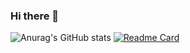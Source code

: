 ### Hi there 👋

<!--
**yasmws/yasmws** is a ✨ _special_ ✨ repository because its `README.md` (this file) appears on your GitHub profile.

Here are some ideas to get you started:

- 🔭 I’m currently working on ...
- 🌱 I’m currently learning ...
- 👯 I’m looking to collaborate on ...
- 🤔 I’m looking for help with ...
- 💬 Ask me about ...
- 📫 How to reach me: ...
- 😄 Pronouns: ...
- ⚡ Fun fact: ...
-->

![Anurag's GitHub stats](https://github-readme-stats.vercel.app/api?username=yasmws&show_icons=true&theme=transparent)
[![Readme Card](https://github-readme-stats.vercel.app/api/pin/?username=yasmws&repo=github-readme-stats)](https://github.com/yasmws/yasmws)
